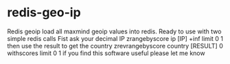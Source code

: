 # redis-geo-ip
Redis geoip load all maxmind geoip values into redis. Ready to use with two simple redis calls
Fist ask your decimal IP
zrangebyscore  ip [IP] +inf limit 0 1
then use the result to get the country
zrevrangebyscore  country [RESULT] 0  withscores limit 0 1
if you find this software useful please let me know
